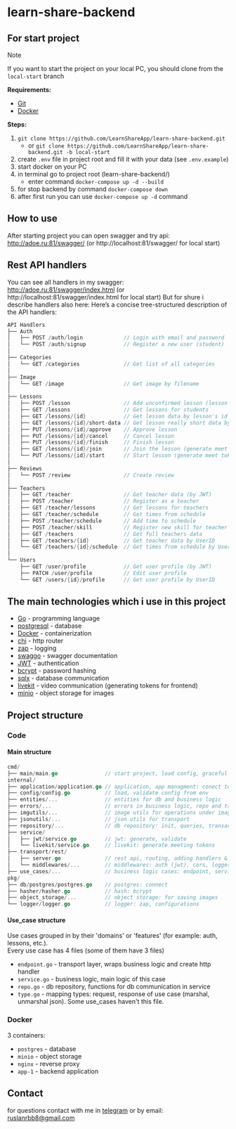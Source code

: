 # learn-share-backend

## For start project

> [!Note]
> If you want to start the project on your local PC, you should clone from the `local-start` branch

**Requirements:**

* [Git](https://git-scm.com/)
* [Docker](https://www.docker.com/)

**Steps:**

1. `git clone https://github.com/LearnShareApp/learn-share-backend.git`
    * or `git clone https://github.com/LearnShareApp/learn-share-backend.git -b local-start`
2. create `.env` file in project root and fill it with your data (see `.env.example`)
3. start docker on your PC
4. in terminal go to project root (learn-share-backend/)
    * enter command `docker-compose up -d --build`
5. for stop backend by command `docker-compose down`
6. after first run you can use `docker-compose up -d` command


## How to use

After starting project you can open swagger and try api: http://adoe.ru:81/swagger/
(or http://localhost:81/swagger/ for local start) <br>

## Rest API handlers

You can see all handlers in my swagger: http://adoe.ru:81/swagger/index.html
(or http://localhost:81/swagger/index.html for local start)
But for shure i describe handlers also here:
Here’s a concise tree-structured description of the API handlers:

``` go
API Handlers
├── Auth
│   ├── POST /auth/login             // Login with email and password
│   └── POST /auth/signup            // Register a new user (student)
│ 
├── Categories 
│   └── GET /categories              // Get list of all categories
│ 
├── Image 
│   └── GET /image                   // Get image by filename
│
├── Lessons
│   ├── POST /lesson                 // Add unconfirmed lesson (lesson request)
│   ├── GET /lessons                 // Get lessons for students
│   ├── GET /lessons/{id}            // Get lesson data by lesson's id
│   ├── GET /lessons/{id}/short-data // Get lesson really short data by lesson's id
│   ├── PUT /lessons/{id}/approve    // Approve lesson
│   ├── PUT /lessons/{id}/cancel     // Cancel lesson
│   ├── PUT /lessons/{id}/finish     // Finish lesson
│   ├── GET /lessons/{id}/join       // Join the lesson (generate meet token)
│   └── PUT /lessons/{id}/start      // Start lesson (generate meet token)
│
├── Reviews
│   └── POST /review                 // Create review
│
├── Teachers
│   ├── GET /teacher                 // Get teacher data (by JWT)
│   ├── POST /teacher                // Register as a teacher
│   ├── GET /teacher/lessons         // Get lessons for teachers
│   ├── GET /teacher/schedule        // Get times from schedule
│   ├── POST /teacher/schedule       // Add time to schedule
│   ├── POST /teacher/skill          // Register new skill for teacher
│   ├── GET /teachers                // Get full teachers data
│   ├── GET /teachers/{id}           // Get teacher data by UserID
│   └── GET /teachers/{id}/schedule  // Get times from schedule by UserID
│ 
└── Users 
    ├── GET /user/profile            // Get user profile (by JWT)
    ├── PATCH /user/profile          // Edit user profile
    └── GET /users/{id}/profile      // Get user profile by UserID
```



## The main technologies which i use in this project

* [Go](https://go.dev/) - programming language
* [postgresql](https://www.postgresql.org/) - database
* [Docker](https://www.docker.com/) - containerization
* [chi](https://github.com/go-chi/chi) - http router
* [zap](https://github.com/uber-go/zap) - logging
* [swaggo](https://github.com/swaggo/swag) - swagger documentation
* [JWT](https://jwt.io/) - authentication
* [bcrypt](https://pkg.go.dev/golang.org/x/crypto/bcrypt) - password hashing
* [sqlx](https://github.com/jmoiron/sqlx) - database communication
* [livekit](https://livekit.io/) - video communication (generating tokens for frontend)
* [minio](https://min.io/) - object storage for images

## Project structure

### Code
#### Main structure
```go
cmd/
├── main/main.go               // start project, load config, graceful shutdown
internal/
├── application/application.go // application, app managment: conect to db, logger, create/run/stop server
├── config/config.go           // load, validate config from env
├── entities/...               // entities for db and business logic
├── errors/...                 // errors in business logic, repo and transport
├── imgutils/...               // image utils for operations under image 
├── jsonutils/...              // json utils for transport
├── repository/...             // db repository: init, queries, transactions
├── service/
│   ├── jwt/service.go         // jwt: generate, validate
│   └── livekit/service.go     // livekit: generate meeting tokens
├── transport/rest/
│   ├── server.go              // rest api, routing, adding handlers & middlewares
│   └── middlewares/...        // middlewares: auth (jwt), cors, logger
├── use_cases/...              // business logic cases: endpoint, service, repo, type
pkg/
├── db/postgres/postgres.go    // postgres: connect
├── hasher/hasher.go           // hash: bcrypt
├── object_storage/...         // object storage: for saving images
└── logger/logger.go           // logger: zap, configurations
```
#### Use_case structure
Use cases grouped in by their 'domains' or 'features' (for example: auth, lessons, etc.).<br>
Every use case has 4 files (some of them have 3 files)
* `endpoint.go` - transport layer, wraps business logic and create http handler
* `service.go` - business logic, main logic of this case
* `repo.go` - db repository, functions for db communication in service
* `type.go` - mapping types: request, response of use case (marshal, unmarshal json). Some use_cases haven't this file.

### Docker
3 containers:
* `postgres` - database
* `minio` - object storage
* `nginx` - reverse proxy
* `app-1` - backend application
## Contact

for questions contact with me in [telegram](https://t.me/Ruslan20007) or by email: ruslanrbb8@gmail.com
